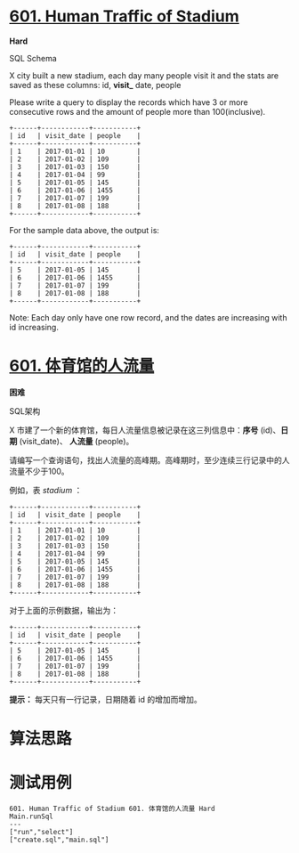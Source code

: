 # [601. Human Traffic of Stadium][enTitle]

**Hard**

SQL Schema 



X city built a new stadium, each day many people visit it and the stats are saved as these columns: id, **visit_** date, people

Please write a query to display the records which have 3 or more consecutive rows and the amount of people more than 100(inclusive).


```
+------+------------+-----------+
| id   | visit_date | people    |
+------+------------+-----------+
| 1    | 2017-01-01 | 10        |
| 2    | 2017-01-02 | 109       |
| 3    | 2017-01-03 | 150       |
| 4    | 2017-01-04 | 99        |
| 5    | 2017-01-05 | 145       |
| 6    | 2017-01-06 | 1455      |
| 7    | 2017-01-07 | 199       |
| 8    | 2017-01-08 | 188       |
+------+------------+-----------+

```

For the sample data above, the output is:

```
+------+------------+-----------+
| id   | visit_date | people    |
+------+------------+-----------+
| 5    | 2017-01-05 | 145       |
| 6    | 2017-01-06 | 1455      |
| 7    | 2017-01-07 | 199       |
| 8    | 2017-01-08 | 188       |
+------+------------+-----------+

```

Note: Each day only have one row record, and the dates are increasing with id increasing.


# [601. 体育馆的人流量][cnTitle]

**困难**

SQL架构 



X 市建了一个新的体育馆，每日人流量信息被记录在这三列信息中：**序号**  (id)、**日期**  (visit_date)、 **人流量**  (people)。

请编写一个查询语句，找出人流量的高峰期。高峰期时，至少连续三行记录中的人流量不少于100。

例如，表  *stadium* ：

```
+------+------------+-----------+
| id   | visit_date | people    |
+------+------------+-----------+
| 1    | 2017-01-01 | 10        |
| 2    | 2017-01-02 | 109       |
| 3    | 2017-01-03 | 150       |
| 4    | 2017-01-04 | 99        |
| 5    | 2017-01-05 | 145       |
| 6    | 2017-01-06 | 1455      |
| 7    | 2017-01-07 | 199       |
| 8    | 2017-01-08 | 188       |
+------+------------+-----------+

```

对于上面的示例数据，输出为：

```
+------+------------+-----------+
| id   | visit_date | people    |
+------+------------+-----------+
| 5    | 2017-01-05 | 145       |
| 6    | 2017-01-06 | 1455      |
| 7    | 2017-01-07 | 199       |
| 8    | 2017-01-08 | 188       |
+------+------------+-----------+

```



**提示：**  每天只有一行记录，日期随着 id 的增加而增加。




# 算法思路

# 测试用例
```
601. Human Traffic of Stadium 601. 体育馆的人流量 Hard
Main.runSql
---
["run","select"]
["create.sql","main.sql"]
```

[enTitle]: https://leetcode.com/problems/human-traffic-of-stadium/
[cnTitle]: https://leetcode-cn.com/problems/human-traffic-of-stadium/
